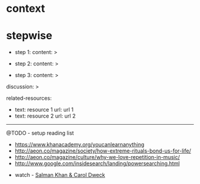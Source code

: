 # context

# stepwise

  - step 1:
    content: >

  - step 2:
    content: >

  - step 3:
    content: >

discussion: >

related-resources:
  - text: resource 1
    url: url 1
  - text: resource 2
    url: url 2

---


@TODO - setup reading list
  - https://www.khanacademy.org/youcanlearnanything
  - http://aeon.co/magazine/society/how-extreme-rituals-bond-us-for-life/
  - http://aeon.co/magazine/culture/why-we-love-repetition-in-music/
  - http://www.google.com/insidesearch/landing/powersearching.html

  + watch - [Salman Khan & Carol Dweck](https://www.youtube.com/embed/wh0OS4MrN3E)
